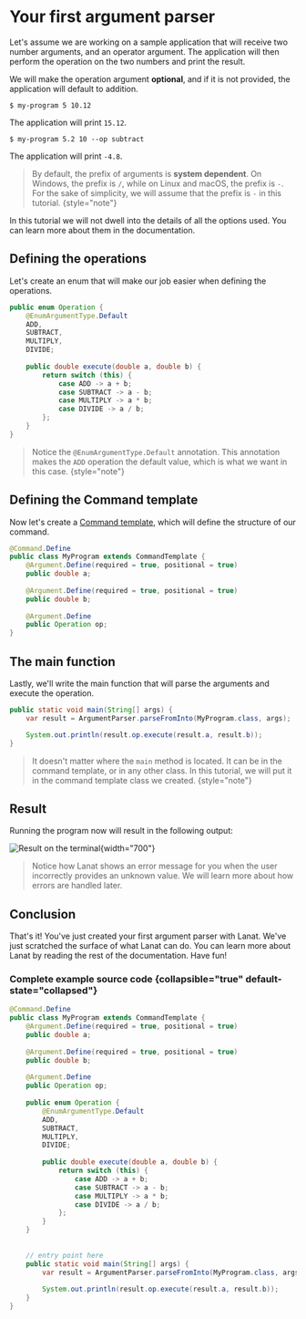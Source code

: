 # Your first argument parser

Let's assume we are working on a sample application that will receive two number arguments, and an
operator argument. The application will then perform the operation on the two numbers and print the
result.

We will make the operation argument **optional**, and if it is not provided, the application will default
to addition.

<procedure title="Examples">

<step>

````Console
$ my-program 5 10.12
````
The application will print `15.12`.
</step>
<step>

````Console
$ my-program 5.2 10 --op subtract
````
The application will print `-4.8`.

</step>
</procedure>

> By default, the prefix of arguments is **system dependent**. On Windows, the prefix is `/`, while on
> Linux and macOS, the prefix is `-`. For the sake of simplicity, we will assume that the prefix is
> `-` in this tutorial.
{style="note"}

In this tutorial we will not dwell into the details of all the options used. You can learn more about
them in the documentation.

## Defining the operations

Let's create an enum that will make our job easier when defining the operations.

````Java
public enum Operation {
	@EnumArgumentType.Default
	ADD,
	SUBTRACT,
	MULTIPLY,
	DIVIDE;
	
	public double execute(double a, double b) {
		return switch (this) {
			case ADD -> a + b;
			case SUBTRACT -> a - b;
			case MULTIPLY -> a * b;
			case DIVIDE -> a / b;
		};
	}
}
````

> Notice the `@EnumArgumentType.Default` annotation. This annotation makes the `ADD` operation the default value, which
> is what we want in this case.
> {style="note"}

## Defining the Command template

Now let's create a [Command template](Command-templates.md), which will define the structure of our command.

````Java
@Command.Define
public class MyProgram extends CommandTemplate {
	@Argument.Define(required = true, positional = true)
	public double a;
	
	@Argument.Define(required = true, positional = true)
	public double b;
	
	@Argument.Define
	public Operation op;
}
````

## The main function

Lastly, we'll write the main function that will parse the arguments and execute the operation.

````Java
public static void main(String[] args) {
	var result = ArgumentParser.parseFromInto(MyProgram.class, args);

	System.out.println(result.op.execute(result.a, result.b));
}
````

> It doesn't matter where the ``main`` method is located. It can be in the command template, or in
> any other class. In this tutorial, we will put it in the command template class we created.
{style="note"}


## Result

Running the program now will result in the following output:

![Result on the terminal](example-result.png){width="700"}

> Notice how Lanat shows an error message for you when the user incorrectly provides an unknown value.
> We will learn more about how errors are handled later.


## Conclusion

That's it! You've just created your first argument parser with Lanat.
We've just scratched the surface of what Lanat can do. You can learn more about Lanat by reading
the rest of the documentation. Have fun!

### Complete example source code {collapsible="true" default-state="collapsed"}

````Java
@Command.Define
public class MyProgram extends CommandTemplate {
	@Argument.Define(required = true, positional = true)
	public double a;
	
	@Argument.Define(required = true, positional = true)
	public double b;
	
	@Argument.Define
	public Operation op;
	
	public enum Operation {
		@EnumArgumentType.Default
		ADD,
		SUBTRACT,
		MULTIPLY,
		DIVIDE;
		
		public double execute(double a, double b) {
			return switch (this) {
				case ADD -> a + b;
				case SUBTRACT -> a - b;
				case MULTIPLY -> a * b;
				case DIVIDE -> a / b;
			};
		}
	}
	
	
	// entry point here
	public static void main(String[] args) {
		var result = ArgumentParser.parseFromInto(MyProgram.class, args);
	
		System.out.println(result.op.execute(result.a, result.b));
	}
}
````
